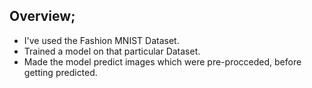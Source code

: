 
## Overview;
- I've used the Fashion MNIST Dataset.
- Trained a model on that particular Dataset.
- Made the model predict images which were pre-procceded, before getting predicted.
